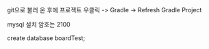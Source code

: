 git으로 불러 온 후에
프로젝트 우클릭 -> Gradle -> Refresh Gradle Project

mysql 설치
암호는 2100

create database boardTest;
